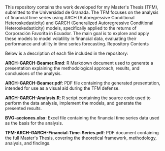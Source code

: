 This repository contains the work developed for my Master's Thesis (TFM), submitted to the Universidad de Granada. The TFM focuses on the analysis of financial time series using ARCH (Autoregressive Conditional Heteroskedasticity) and GARCH (Generalized Autoregressive Conditional Heteroskedasticity) models, specifically applied to the returns of Corporación Favorita in Ecuador. The main goal is to explore and apply these models to model volatility in financial data, evaluating their performance and utility in time series forecasting.
Repository Contents

Below is a description of each file included in the repository:  

**ARCH-GARCH-Beamer.Rmd**: R Markdown document used to generate a presentation explaining the methodological approach, results, and conclusions of the analysis.  

**ARCH-GARCH-Beamer.pdf**: PDF file containing the generated presentation, intended for use as a visual aid during the TFM defense.  

**ARCH-GARCH-Analysis.R**: R script containing the source code used to perform the data analysis, implement the models, and generate the presented results.  

**BVG-acciones.xlsx**: Excel file containing the financial time series data used as the basis for the analysis.  

**TFM-ARCH-GARCH-Financial-Time-Series.pdf**: PDF document containing the full Master's Thesis, covering the theoretical framework, methodology, analysis, and findings.

